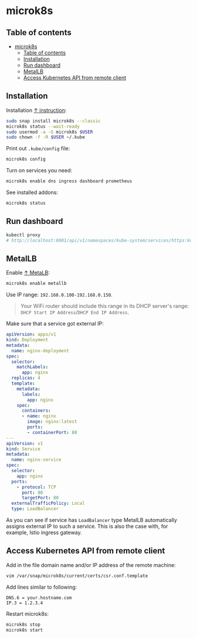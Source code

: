 # microk8s

## Table of contents

- [microk8s](#microk8s)
  - [Table of contents](#table-of-contents)
  - [Installation](#installation)
  - [Run dashboard](#run-dashboard)
  - [MetalLB](#metallb)
  - [Access Kubernetes API from remote client](#access-kubernetes-api-from-remote-client)

## Installation

Installation [↑ instruction](https://ubuntu.com/kubernetes/install):

```bash
sudo snap install microk8s --classic
microk8s status --wait-ready
sudo usermod -a -G microk8s $USER
sudo chown -f -R $USER ~/.kube
```

Print out `.kube/config` file:

```bash
microk8s config
```

Turn on services you need:

```bash
microk8s enable dns ingress dashboard prometheus
```

See installed addons:

```bash
microk8s status
```

## Run dashboard

```bash
kubectl proxy
# http://localhost:8001/api/v1/namespaces/kube-system/services/https:kubernetes-dashboard:/proxy
```

## MetalLB

Enable [↑ MetaLB](https://metallb.universe.tf):

```bash
microk8s enable metallb
```

Use IP range: `192.168.0.100-192.168.0.150`.

> Your WiFi router should include this range in its DHCP server's range: `DHCP Start IP Address`/`DHCP End IP Address`.

Make sure that a service got external IP:

```yaml
apiVersion: apps/v1
kind: Deployment
metadata:
  name: nginx-deployment
spec:
  selector:
    matchLabels:
      app: nginx
  replicas: 4
  template:
    metadata:
      labels:
        app: nginx
    spec:
      containers:
      - name: nginx
        image: nginx:latest
        ports:
        - containerPort: 80
---
apiVersion: v1
kind: Service
metadata:
  name: nginx-service
spec:
  selector:
    app: nginx
  ports:
    - protocol: TCP
      port: 80
      targetPort: 80
  externalTrafficPolicy: Local
  type: LoadBalancer
```

As you can see if service has `LoadBalancer` type MetalLB automatically assigns external IP to such a service. This is also the case with, for example, Istio ingress gateway.

## Access Kubernetes API from remote client

Add in the file domain name and/or IP address of the remote machine:

```bash
vim /var/snap/microk8s/current/certs/csr.conf.template
```

Add lines similar to following:

```text
DNS.6 = your.hostname.com
IP.3 = 1.2.3.4
```

Restart microk8s:

```bash
microk8s stop
microk8s start
```
